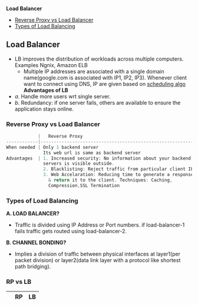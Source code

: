 **Load Balancer**
- [Reverse Proxy vs Load Balancer](#lb)
- [Types of Load Balancing](#ty)

## Load Balancer
- LB improves the distribution of workloads across multiple computers. Examples Ngnix, Amazon ELB
  - Multiple IP addresses are associated with a single domain name(google.com is associated with IP1, IP2, IP3). Whenever client want to connect using DNS, IP are given based on [scheduling algo](Scheduling_Algo_of_Load_Balancers.md)
**Advantages of LB**
- *a.* Handle more users wrt single server.
- *b.* Redundancy: if one server fails, others are available to ensure the application stays online.

<a name=vs></a>
### Reverse Proxy vs Load Balancer
```c
            |   Reverse Proxy                                           |            Load Balancer
------------|-----------------------------------------------------------|------------------------------------
When needed | Only 1 backend server                                     | Multiple servers handling incoming requests
              Its web url is same as backend server                     | All servers mostly hold same content
Advantages  | 1. Increased security: No information about your backend  | 1. Handle more users than with a single server.
              servers is visible outside.                               | 2. Redundancy: if one server fails, others are available to ensure the application stays online.
              2. Blacklisting: Reject traffic from particular client IP |
              3. Web Accelaration: Reducing time to generate a response
                & return it to the client. Techniques: Caching, 
                Compression,SSL Termination
```

<a name=ty></a>
### Types of Load Balancing
**A. LOAD BALANCER?**  
- Traffic is divided using IP Address or Port numbers. if load-balancer-1 fails traffic gets routed using load-balancer-2.

**B. CHANNEL BONDING?** 
- Implies a division of traffic between physical interfaces at layer1(per packet division) or layer2(data link layer with a protocol like shortest path bridging).
  

### RP vs LB

| | RP | LB |
|---|---|---|
